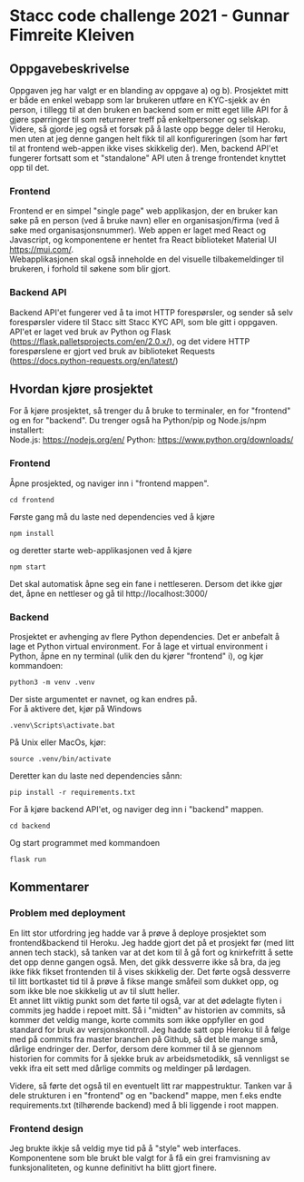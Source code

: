 # Stacc code challenge 2021 - Gunnar Fimreite Kleiven

## Oppgavebeskrivelse
Oppgaven jeg har valgt er en blanding av oppgave a) og b). Prosjektet mitt er både en enkel webapp som lar brukeren 
utføre en KYC-sjekk av én person, i tillegg til at den bruken en backend som er mitt eget lille API for å gjøre
spørringer til som returnerer treff på enkeltpersoner og selskap.
Videre, så gjorde jeg også et forsøk på å laste opp begge deler til Heroku, men uten at jeg denne gangen helt fikk til 
all konfigureringen (som har ført til at frontend web-appen ikke vises skikkelig der). Men, backend API'et fungerer 
fortsatt som et "standalone" API uten å trenge frontendet knyttet opp til det. 

### Frontend
Frontend er en simpel "single page" web applikasjon, der en bruker kan søke på en person (ved å bruke navn) eller en 
organisasjon/firma (ved å søke med organisasjonsnummer). Web appen er laget med React og Javascript, og komponentene
er hentet fra React biblioteket Material UI https://mui.com/.  
Webapplikasjonen skal også inneholde en del visuelle tilbakemeldinger til brukeren, i forhold til søkene som blir 
gjort. 

### Backend API
Backend API'et fungerer ved å ta imot HTTP forespørsler, og sender så selv forespørsler videre til Stacc sitt Stacc
KYC API, som ble gitt i oppgaven.  
API'et er laget ved bruk av Python og Flask (https://flask.palletsprojects.com/en/2.0.x/), og det videre HTTP forespørslene er gjort ved bruk av biblioteket
Requests (https://docs.python-requests.org/en/latest/) 

## Hvordan kjøre prosjektet

For å kjøre prosjektet, så trenger du å bruke to terminaler, en for "frontend" og en for "backend". Du trenger også
ha Python/pip og Node.js/npm installert:  
Node.js: https://nodejs.org/en/
Python: https://www.python.org/downloads/ 


### Frontend
Åpne prosjekted, og naviger inn i "frontend mappen".    
```
cd frontend
```  
Første gang må du laste ned dependencies ved å kjøre
```
npm install
```
og deretter starte web-applikasjonen ved å kjøre
```
npm start
```
Det skal automatisk åpne seg ein fane i nettleseren. Dersom det ikke gjør det, åpne en nettleser og gå til 
http://localhost:3000/

### Backend
Prosjektet er avhenging av flere Python dependencies. Det er anbefalt å lage et Python virtual environment. 
For å lage et virtual environment i Python, åpne en ny terminal (ulik den du kjører "frontend" i), 
og kjør kommandoen:
```
python3 -m venv .venv
```  
Der siste argumentet er navnet, og kan endres på.  
For å aktivere det, kjør på Windows
```
.venv\Scripts\activate.bat
```  
På Unix eller MacOs, kjør:
```
source .venv/bin/activate
```
Deretter kan du laste ned dependencies sånn:
```
pip install -r requirements.txt
```
For å kjøre backend API'et, og naviger deg inn i "backend" mappen.
```
cd backend
```
Og start programmet med kommandoen
```
flask run
```

## Kommentarer
### Problem med deployment
En litt stor utfordring jeg hadde var å prøve å deploye prosjektet som frontend&backend til Heroku. Jeg hadde gjort det 
på et prosjekt før (med litt annen tech stack), så tanken var at det kom til å gå fort og knirkefritt å sette det 
opp denne gangen også. Men, det gikk dessverre ikke så bra, da jeg ikke fikk fikset frontenden til å vises skikkelig der. 
Det førte også dessverre til litt bortkastet tid til å prøve å fikse mange småfeil som dukket opp, og som ikke ble noe
skikkelig ut av til slutt heller.  
Et annet litt viktig punkt som det førte til også, var at det ødelagte flyten i commits jeg hadde i repoet mitt. Så i 
"midten" av historien av commits, så kommer det veldig mange, korte commits som ikke oppfyller en god standard for
bruk av versjonskontroll. Jeg hadde satt opp Heroku til å følge med på commits fra master branchen på Github, så det ble
mange små, dårlige endringer der. Derfor, dersom dere kommer til å se gjennom historien for commits for å sjekke 
bruk av arbeidsmetodikk, så vennligst se vekk ifra eit sett med dårlige commits og meldinger på lørdagen.  
  
Videre, så førte det også til en eventuelt litt rar mappestruktur. Tanken var å dele strukturen i en "frontend" og en 
"backend" mappe, men f.eks endte requirements.txt (tilhørende backend) med å bli liggende i root mappen. 

### Frontend design
Jeg brukte ikkje så veldig mye tid på å "style" web interfaces. Komponentene som ble brukt ble valgt for å få ein grei 
framvisning av funksjonaliteten, og kunne definitivt ha blitt gjort finere. 




